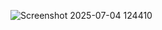 ![Screenshot 2025-07-04 124410](https://github.com/user-attachments/assets/7285a40c-fc0f-4e6f-a0b5-e0cd8e8d6bb8)
